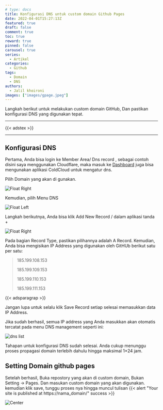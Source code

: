 ```yaml
---
# type: docs 
title: Konfigurasi DNS untuk custom domain Github Pages
date: 2022-04-01T15:27:13Z
featured: true
draft: false
comment: true
toc: true
reward: true
pinned: false
carousel: true
series:
  - Artikel
categories:
  - Github
tags: 
  - Domain
  - DNS
authors:
  - Jalil khoironi
images: ["images/gpage.jpeg"]
---
```



Langkah berikut untuk melakukan custom domain GitHub, Dan pastikan konfigurasi DNS yang digunakan tepat.

<!--more-->
- - -
{{< adstex >}}
- - -

## Konfigurasi DNS

Pertama, Anda bisa login ke Member Area/ Dns record ,
sebagai contoh disini saya menggunakan Cloudflare, maka masuk ke [Dashboard](https://dash.cloudflare.com/login/) juga bisa mengunakan aplikasi ColdCloud untuk mengatur dns.

Pilih Domain yang akan di gunakan.

![Float Right](/Screenshot_20220401_225335.jpg#width=300px)

Kemudian, pilih Menu DNS

![Float Left](/Screenshot_20220401_223812.jpg#width=300px)


Langkah berikutnya, Anda bisa klik Add New Record / dalam aplikasi tanda +

![Float Right](/Screenshot_20220401_225312.jpg#width=300px)

Pada bagian Record Type, pastikan pilihannya adalah A Record. Kemudian, Anda bisa mengisikan IP Address yang digunakan oleh GitHUb berikut satu per satu:

> 185.199.108.153 
>
> 185.199.109.153 
>
> 185.199.110.153 
>
> 185.199.111.153 


{{< adsparagrap >}}


Jangan lupa untuk selalu klik Save Record setiap selesai memasukkan data IP Address. 

Jika sudah berhasil, semua IP address yang Anda masukkan akan otomatis tercatat pada menu DNS management seperti ini: 

![dns list](/Screenshot_20220401_225317.jpg#width=300px)

Tahapan untuk konfigurasi DNS sudah selesai. Anda cukup menunggu proses propagasi domain terlebih dahulu hingga maksimal 1×24 jam. 

## Setting Domain github pages


Setelah berhasil, Buka repostory yang akan di custom domain, Bukan Setting -> Pages. Dan masukan custom domain yang akan digunakan.
kemudian klik save, tunggu proses nya hingga muncul tulisan {{< alert "Your site is published at https://nama_domain/" success >}}

![Center](/Screenshot_20220401_225429.jpg#width=300px)

